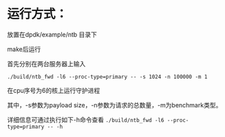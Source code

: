 # 运行方式：

放置在dpdk/example/ntb 目录下

make后运行

首先分别在两台服务器上输入

`./build/ntb_fwd -l6 --proc-type=primary -- -s 1024 -n 100000 -m 1`

在cpu序号为6的核上运行守护进程

其中，-s参数为payload size，-n参数为请求的总数量，-m为benchmark类型。

详细信息可通过执行如下-h命令查看
`./build/ntb_fwd -l6 --proc-type=primary -- -h`